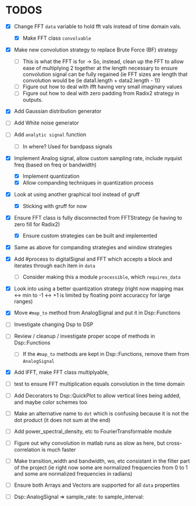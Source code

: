 # TODOS

- [x] Change FFT `data` variable to hold fft vals instead of time domain vals. 
    - [x] Make FFT class `convolvable`  

- [x] Make new convolution strategy to replace Brute Force (BF) strategy
    - [ ] This is what the FFT is for -> So, instead, clean up the FFT to allow ease of multiplying 2 together at the length necessary to ensure convolution signal can be fully regained (ie FFT sizes are length that convolution would be (ie data1.length + data2.length - 1))
    - [ ] Figure out how to deal with ifft having very small imaginary values
    - [ ] Figure out how to deal with zero padding from Radix2 strategy in outputs. 
- [x] Add Gaussian distribution generator
- [ ] Add White noise generator
- [ ] Add `analytic signal` function 
    - [ ] In where? Used for bandpass signals
- [x] Implement Analog signal, allow custom sampling rate, include nyquist freq (based on freq or bandwidth)
    - [x] Implement quantization
    - [x] Allow companding techniques in quantization process
- [x] Look at using another graphical tool instead of gruff 
    - [x] Sticking with gruff for now
- [x] Ensure FFT class is fully disconnected from FFTStrategy (ie having to zero fill for Radix2)
    - [x] Ensure custom strategies can be built and implemented
- [x] Same as above for companding strategies and window strategies
- [x] Add #process to digitalSignal and FFT which accepts a block and iterates through each item in `data`
    - [ ] Consider making this a module `processible`, which `requires_data`
- [x] Look into using a better quantization strategy (right now mapping max <-> min to -1 <-> +1 is limited by floating point accuraccy for large ranges)
- [x] Move `#map_to` method from AnalogSignal and put it in Dsp::Functions
- [ ] Investigate changing Dsp to DSP
- [ ] Review / cleanup / investigate proper scope of methods in Dsp::Functions
    - [ ] If the `#map_to` methods are kept in Dsp::Functions, remove them from `AnalogSignal`
- [x] Add IFFT, make FFT class multiplyable, 
- [ ] test to ensure FFT multiplication equals convolution in the time domain
- [ ] Add Decorators to Dsp::QuickPlot to allow vertical lines being added, and maybe color schemes too 
- [ ] Make an alternative name to `dot` which is confusing because it is not the dot product (it does not sum at the end)
- [ ] Add power_spectral_density, etc to FourierTransformable module
- [ ] Figure out why convolution in matlab runs as slow as here, but cross-correlation is much faster
- [ ] Make transition_width and bandwidth, wo, etc consistant in the filter part of the project (ie right now some are normalized frequencies from 0 to 1 and some are normalized frequencies in radians)
- [ ] Ensure both Arrays and Vectors are supported for all `data` properties
- [ ] Dsp::AnalogSignal => sample_rate: to sample_interval:

